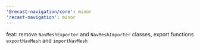```yaml
---
'@recast-navigation/core': minor
'recast-navigation': minor
---
```


feat: remove `NavMeshExporter` and `NavMeshImporter` classes, export functions `exportNavMesh` and `importNavMesh`
